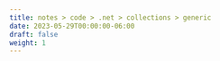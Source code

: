 ```yaml
---
title: notes > code > .net > collections > generic
date: 2023-05-29T00:00:00-06:00
draft: false
weight: 1
---
```

